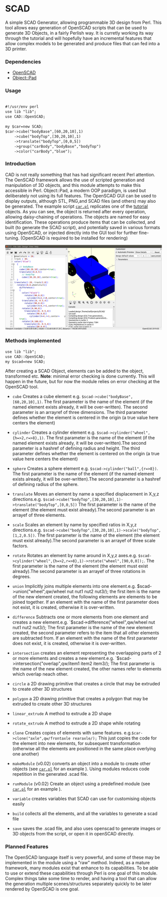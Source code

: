 # SCAD

A simple SCAD Generator, allowing programmable 3D design from Perl.  This tool allows easy generation of
OpenSCAD scripts that can be used to generate 3D Objects, in a fairly Perlish way. It is curretly working
its way through the tutorial and will hopefully have an incremental features that allow complex models to
be generated and produce files that can fed into a 3D printer.  

### Dependencies
* [OpenSCAD](https://openscad.org/documentation.html)
* [Object::Pad](https://metacpan.org/pod/Object::Pad)

### Usage

```

#!/usr/env perl
use lib "lib";
use CAD::OpenSCAD;

my $car=new SCAD;
$car->cube("bodyBase",[60,20,10],1)
    ->cube("bodyTop",[30,20,10],1)
    ->translate("bodyTop",[0,0,5])
    ->group("carBody","bodyBase","bodyTop")
    ->color("carBody","blue");

```

### Introduction

CAD is not really something that has had significant recent Perl attention.  The OenSCAD framework allows
the use of scripted generation and manipulation of 3D objects, and this module attempts to make this
accessible in Perl. Object::Pad, a modern OOP paradigm, is used but deliberately not using its full features.  The OpenSCAD GUI can be used to display outputs,
although  STL, PNG,and SCAD files  (and others) may also be generated.  The example script [`car.pl`](https://github.com/saiftynet/SCAD/blob/main/car.pl) 
replicates one of the [tutorial](https://en.wikibooks.org/wiki/OpenSCAD_Tutorial/Chapter_1) objects.  As you can see,
the object is returned after every operation, allowing daisy-chaining of operations.  The objects are named for easy 
identification. These operations produce items that can be collected, and built (to generate the SCAD script),
and potentially saved in various formats using OpenSCAD, or injected directly into the GUI tool for further fine-tuning.
(OpenSCAD is required to be installed for rendering)

![image](https://github.com/saiftynet/dummyrepo/blob/main/SCAD/OpenSCAD.png?raw=true)

### Methods implemented
```
use lib "lib";
use CAD::OpenSCAD;
my $scad=new SCAD;
```
After creating a SCAD Object, elements can be added to the object, transformed etc.  **Note**: minimal error checking
is done currently.  This will happen in the future, but for now the module relies on error checking at the OpenSCAD tool.

* `cube`
Creates a cube element e.g. `$scad->cube("bodyBase",[60,20,10],1)`.  The first parameter is the
name of the element (if the named element exists already, it will be over-written). The second parameter
is an arrayref of three dimensions. The third parameter defines whether the element is centered in the origin
(a true value here centers the element)

* `cylinder`
Creates a cylinder element e.g. `$scad->cylinder("wheel",{h=>2,r=>8},1)`.  The first parameter is the
name of the element (if the named element exists already, it will be over-written).The second parameter
is a hashref of defining radius and height. The third parameter defines whether the element is centered
on the origin (a true value here centers the element)

* `sphere`
Creates a sphere element e.g. `$scad->cylinder("ball",{r=>8})`.  The first parameter is the
name of the element (if the named element exists already, it will be over-written).The second parameter
is a hashref of defining radius of the sphere.

* `translate`
Moves an element by name a specified displacement in X,y,z directions.e.g.
`$scad->cube("bodyTop",[30,20,10],1)->translate("bodyTop",[0,0,5])`  The first parameter is the
name of the element (the element must exist already).The second parameter is an arrayef of three elements.

* `scale`
Scales an element by name by specified ratios in X,y,z directions.e.g.
`$scad->cube("bodyTop",[30,20,10],1)->scale("bodyTop",[1,2,0.5])`.  The first parameter is the
name of the element (the element must exist already).The second parameter is an arrayef of three scale factors.

* `rotate`
  Rotates an element by name around in X,y,z axes.e.g.
`$scad->cylinder("wheel",{h=>2,r=>8},1)->rotate("wheel",[90,0,0]);`.  The first parameter is the
name of the element (the element must exist already).The second parameter is an arrayef of three rotations in degrees.

* `union`
Implicitly joins multiple elements into one element.e.g. $scad->union("wheel",qw/wheel nut nut1 nut2 nut3/);
the first item is the name of the new element created, the following elements are elements to be joined together.
If an element with the name of the first parameter does not exist, it is created, otherwise it is over-written.
  
* `difference`
Subtracts one or more elements from one element and creates a new element.e.g. `$scad->difference("wheel",qw/wheel nut nut1 nut2 nut3/); The first parameter is the name of the new element created, the second parameter refers to the item that all other elements are subtracted from.
If an element with the name of the first parameter does not exist, it is created, otherwise it is over-written.

* `intersection`
creates an element representing the overlapping parts of 2 or more elements and creates a new element.e.g. `$scad->intersection("overlap",qw/item1  item2 item3/); The first parameter is the name of the new element created, the other names refer to elements which overlap neach other.

* `circle`
a 2D drawing primitive that creates a circle that may be extruded to create other 3D structures

* `polygon`
a 2D drawing primitive that creates a polygon that may be extruded to create other 3D structures

* `linear_extrude`
A method to extrude a 2D shape

* `rotate_extrude`
A method to extrude a 2D shape while rotating

* `clone`
  Creates copies of elements with same features. e.g.`$car->clone("axle",qw/frontaxle rearaxle/);`   This just copies the code for the element into new elements, for subsequent transformation (otherwise all the elements are positioned in the same place overlying one another) 

* `makeModule` (v0.02)
converts an object into a module to create other objects (see [`car.pl`](https://github.com/saiftynet/SCAD/blob/main/car.pl) for an example ).  Using modules reduces code repetition in the generated .scad file.

* `runModule` (v0.02)
Create an object using a predefined module (see [`car.pl`](https://github.com/saiftynet/SCAD/blob/main/car.pl) for an example ).

* `variable`
creates variables that SCAD can use for customising objects easily

* `build`
  collects all the elements, and all the variables to generate a scad file
   
* `save`
  saves the .scad file, and also uses openscad to generate images or 3D objects
  from the script, or open it in openSCAD directly.


### Planned Features

The OpenSCAD language itself is very powerful, and some of these may be implemented in the module using a "raw" method.
Indeed, as a mature framework, many modules exist that enhance to its capabilities.  To be able to use or extend these
capabilities through Perl is one  goal of this module.  Complex things take some time to render, and having a tool that
can allow the generation multiple scenes/structures separately quickly to be later rendered by OpenSCAD is one goal.



